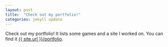 ```yaml
---
layout: post
title:  "Check out my portfolio!"
categories: jekyll update
---
```

Check out my portfolio! It lists some games and a site I worked on. You can find it [{{ site.url }}/portfolio](here).
